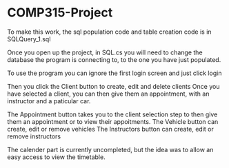# COMP315-Project

To make this work, the sql population code and table creation code is in SQLQuery_1.sql

Once you open up the project, in SQL.cs you will need to change the database the program is connecting to, to the one you have just populated.

To use the program you can ignore the first login screen and just click login

Then you click the Client button to create, edit and delete clients
Once you have selected a client, you can then give them an appointment, with an instructor and a paticular car.

The Appointment button takes you to the client selection step to then give them an appointment or to view their appoitments.
The Vehicle button can create, edit or remove vehicles
The Instructors button can create, edit or remove instructors

The calender part is currently uncompleted, but the idea was to allow an easy access to view the timetable.
